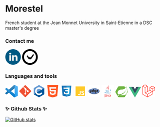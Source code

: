 # Morestel
French student at the Jean Monnet University in Saint-Etienne in a DSC master's degree

### Contact me
<a href="https://www.linkedin.com/in/thomas-morestel/"><img src="./img/linkedin-icon.png" alt="img" width="50"/></a> <a href="https://wakatime.com/@Morestel"><img src="./img/wakatime2.png" width="50" /></a>

### Languages and tools

<img src="./img/vsc.png" width="40" /> <img src="./img/Git_icon.svg.png" width="40" /> <img src="./img/c.png" width="40" /> <img src="./img/html.png" width="40" /> <img src="./img/css.png" width="40" /> <img src="./img/js.png" width="40" /> <img src="./img/php.png" width="40" /> <img src="./img/java.png" width="40" /> <img src="./img/spring-boot.png" width="40" /> <img src="./img/vuejs.png" width="40" /> <img src="./img/laravel.png" width="40" />

### ✨ Github Stats ✨

[![GitHub stats](https://github-readme-stats.vercel.app/api?username=SimsekOsman&show_icons=true&hide_border=false&title_color=3B1F94f&icon_color=FFE500&bg_color=09131B&text_color=ffffff&border_color=0c1a25)](https://github.com/anuraghazra/github-readme-stats)

<!--
**Morestel/Morestel** is a ✨ _special_ ✨ repository because its `README.md` (this file) appears on your GitHub profile.

Here are some ideas to get you started:

- 🔭 I’m currently working on ...
- 🌱 I’m currently learning ...
- 👯 I’m looking to collaborate on ...
- 🤔 I’m looking for help with ...
- 💬 Ask me about ...
- 📫 How to reach me: ...
- 😄 Pronouns: ...
- ⚡ Fun fact: ...
-->
